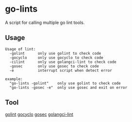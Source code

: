 # go-lints
A script for calling multiple go lint tools.

## Usage
```
Usage of lint:
  -golint      only use golint to check code
  -gocyclo     only use gocyclo to check code
  -cilint      only use golangci-lint to check code
  -gosec       only use gosec to check code
  -e           interrupt script when detect error

example:
  "go-lints -golint"    only use golint to check code
  "go-lints -gosec -e"  only use gosec and exit on error
```
## Tool
[golint](https://github.com/golang/lint)
[gocyclo](https://github.com/fzipp/gocyclo)
[gosec](https://github.com/securego/gosec)
[golangci-lint](https://github.com/golangci/golangci-lint)
